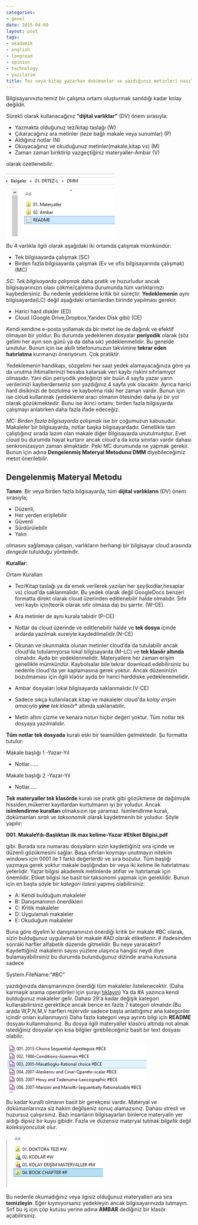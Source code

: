 ```yaml
---
categories:
- genel
date: 2015-04-09
layout: post
tags:
- akademik
- english
- longread
- opinion
- technology
- yazilarim
title: Tez veya kitap yazarken dokümanlar ve yazdığınız metinleri nasıl organize etmelisiniz?
---
```


Bilgisayarınızta temiz bir çalışma ortamı oluşturmak sanıldığı kadar kolay değildir.

Sürekli olarak kullanacağınız **“dijital varlıklar”** (DV) önem sırasıyla:

- Yazmakta olduğunuz tez/kitap taslağı (W)
- Çıkaracağınız ara metinler (teze bağlı makale veya sunumlar) (P)
- Aldığınız notlar (N)
- Okuyacağınız ve okuduğunuz metinler(makale,kitap vs) (M)
- Zaman zaman biriktirip vazgeçtiğiniz materyaller-Ambar (V)

olarak özetlenebilir.

![image](/images/tumblr_inline_nmivdoCPxn1r4exmc_540.png)

Bu 4 varlıkla ilgili olarak aşağıdaki iki ortamda çalışmak mümkündür:

- Tek bilgisayarda çalışmak (SC)
- Birden fazla bilgisayarda çalışmak (Ev ve ofis bilgisayarında çalışmak) (MC)

_SC: Tek bilgisayarda çalışmak_ daha pratik ve huzurludur ancak bilgisayarınızın olası çökme/çalınma durumunda tüm varlıklarınızı kaybedersiniz. Bu nedenle yedekleme kritik bir süreçtir. **Yedeklemenin** aynı bilgisayarda(LC) değil aşağıdaki ortamlardan birinde yapılması gerekir.

- Harici hard diskler (ED)
- Cloud (Google Drive,Dropbox,Yandex Disk gibi) (CE)

Kendi kendine e-posta yollamak da bir metot ise de dağınık ve efektif olmayan bir yoldur. Bu durumda yedeklenen dosyalar **periyodik** olarak (söz gelimi her ayın son günü ya da daha sık) yedeklenmelidir. Bu genelde unutulur. Bunun için ise akıllı telefonunuzun takvimine **tekrar eden hatırlatma** kurmanızı öneriyorum. Çok pratiktir.

Yedeklemenin handikapı, sözgelimi her saat yedek alamayacağınıza göre ya da unutma ihtimallerinizi hesaba katarsak veri kaybı riskini sıfırlamıyor olmasıdır. Yani dün periyodik yedeğinizi alır buün 4 sayfa yazar yarın verilerinizi kayberderseniz son yazdığınız 4 sayfa yok olacaktır. Ayrıca harici hard disikinizi de bozlulma ve kaybolma riski her zaman vardır. Bunun için ise cloud kullanmak (yedekleme aracı olmanın ötesinde) daha iyi bir yol olarak gözükmektedir. Bunu ise ikinci ortamı, birden fazla bilgisyarda çalışmayı anlatırken daha fazla ifade edeceğiz.

_MC: Birden fazla bilgisayarda çalışmak_ ise bir çoğumuzun kabusudur. Makaleler bir bilgisayarda, notlar başka bilgisayardadır. Genellikle tam çalıştığınız sırada lazım olan makale diğer bilgisayarda unutulmutştur. Evet cloud bu durumda hayat kurtarır ancak cloud'a da kota sınırları vardır dahası senkronizasyon zaman almaktadır. Peki MC durumunda ne yapmak gerekir. Bunun için adına **Dengelenmiş Materyal Metodunu DMM** diyebileceğimiz metot önerilebilir.

## Dengelenmiş Materyal Metodu

**Tanım**: Bir veya birden fazla bilgisayarda, tüm **dijital varlıkların** (DV) önem sırasıyla;

- Düzenli,
- Her yerden erişilebilir
- Güvenli
- Sürdürülebilir
- Yalın

olmasını sağlamaya çalışan, varlıkların herhangi bir bilgisayar cloud arasında _dengede_ tutulduğu yöntemdir.

**Kurallar**:

Ortam Kuralları

- Tez/Kitap taslağı ya da emek verilerek yazılan her şey(kodlar,hesaplar vs) cloud'da saklanmalıdır. Bu yedek olarak değil GoogleDocs benzeri formatta direkt olarak cloud üzerinden editlenebilir halde olmalıdır. Sıfır veri kaybı için(teorik olarak sıfır olmasa da) bu şarrtır. (W-CE).  
    
- Ara metinler de aynı kurala tabidir (P-CE)
- Notlar da cloud üzerinde ve editlenebilir halde ve **tek dosya** içinde ardarda yazılmak sureiyle kaydedilmelidir.(N-CE)
- Okunan ve okunmakta olunan metinler cloud’da da tutulabilir ancak cloud’da tutulamıyorsa lokal bilgisayarda (M-LC) ve **tek klasör altında** olmalıdır. Ayda bir yedeklenmelidir. Materyallere her zaman erişim genellikle mümkündür. Kaybolsalar bile tekrar download edebilirsiniz bu nedenle cloud'da yer kaplamasına gerek yoktur. Ancak düzeninizin bozulmaması için ilgili klaösr ayda bir harici harddiske yedeklenemelidir.
- Ambar dosyaları lokal bilgisayarda saklanmalıdır.(V-CE)
- Sadece sıkça kullanılacak kitap ve makaleler cloud'da _kolay erişim amacıyla **yine** tek klasör_\* altında saklanabilir.
- Metin altını çizme ve kenara notun hiçbir değeri yoktur. Tüm notlar tek dosyaya yazılmalıdır.

**Tüm notlar tek dosyada** kuralı eski bir teamülden gelmektedir. Şu formatta tutulur:

Makale başlığı 1 -Yazar-Yıl

- Notlar……

Makale başlığı 2 -Yazar-Yıl

- Notlar…..

**Tek materyaller tek klasörde** kuralı ise pratik gibi gözükmese de dağılmışlık hissiden,mükerrer kayıtlardan kurtulmanın iyi bir yoludur. Ancak **isimlendirme kuralları** olmaksızın işe yaramaz. İsimlendirme kuralı, dokümanları _sıralı_ ve _taksonomik_ olarak kaydetmenin bir yoludur. Şöyle yapılır:

**001\. MakaleYılı-Başlıktan ilk max kelime-Yazar #Etiket Bilgisi.pdf**

gibi. Burada sıra numarası dosyaların sizin kaydettiğiniz sıra içinde ve düzenli gözükmesini sağlar. Başa sıfırları koymayı unutmayın nitekim windows için 0001 ile 1 farklı değerlerdir ve sıra bozulur. Tüm başlığı yazmaya gerek yoktur makale başlığından bir veya iki kelime ile hatırlatması yeterlidir. Yazar bilgisi akademik metinlerde atıflar ve hatırlamak için önemlidir. Etiket bilgisi ise basit bir taksonomi yapmak için gereklidir. Bunun için en başta şöyle bir _kategori listesi_ yapmış olabilirsiniz:

- A: Kendi bulduğum makaleler
- B: Danışmanımın önerdikleri
- C: Kritik makaleler
- D: Uygulamalı makaleler
- E: Okuduğum makaleler

Buna göre diyelim ki danışmanınızın önerdiği kritik bir makale #BC olarak, sizin bulduğunuz uygulamalı bir makale #AD olarak etiketlenir. # ifadesinden sonraki harfler alfabetik düzende gitmelidir. Bu neye yaracaktır? Kaydettiğiniz makalerin sayısı yüzlere ulaşınca hangisi neydi diye bulamayabilirsiniz bu durumda bulunduğunuz dizinde arama kutusuna sadece

System.FileName:“#BC”

yazdığınızda danışmanınızın önerdiği tüm makaleler listelenecektir. (Daha karmaşık arama operatörleri için şurayı [tıklayın](http://windows.microsoft.com/en-us/windows7/advanced-tips-for-searching-in-windows)) Ya da #A yazınca kendi bulduğunuz makaleler gelir. Dahası 29'a kadar değişik kategori kullanabilirsiniz gerektikçe ancak bence en fazla 7 kategori olmalıdır.(Bu arada W,P,N,M,V harfleri rezervdir sadece başta anlattığımız ana kategoriler içindir onları kullanmayın) Daha fazla kategori veya ayrıntı bilgi için **README** dosyası kullanmalısınız. Bu dosya ilgili materyaller klasörü altında not almak istediğiniz dosyalar için kısa bilgiler girebileceğiniz basit bir text dosyası olabilir.

![image](/images/tumblr_inline_nmive8xecg1r4exmc_540.png)

  

Bu kadar kurallı olmanın basit bir gerekçesi vardır. Materyal ve dokümanlarınıza siz hakim değilseniz sonuç alamazsınız. Dahası stresli ve huzursuz çalışırsınız. Bazı insanların bilgisayarları binlerce materyalin yer aldığı dipsiz bir kuyu gibidir. Fazla ve düzensiz materyal tutmak _bilgelik_ değil _koleksiyonculuk_ olur. 

![image](/images/tumblr_inline_nmivf7byHg1r4exmc_540.png)

Bu nedenle okumadığınız veya ilgisiz olduğunuz materyalleri ara sıra **temizleyin**. Eğer kıymıyorsanız yedekleyin ancak bilgisayarınızda tutmayın. Sırf bu iş için çöp kutusu yerine adına **AMBAR** dediğiniz bir klasör açabilirsiniz.

